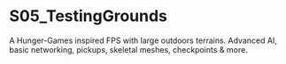 # S05_TestingGrounds
A Hunger-Games inspired FPS with large outdoors terrains. Advanced AI, basic networking, pickups, skeletal meshes, checkpoints &amp; more.
